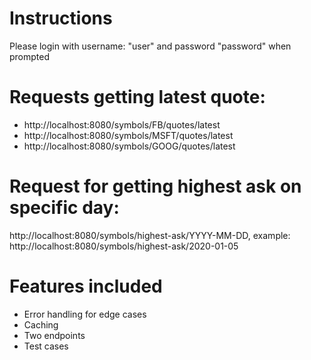 # Instructions
Please login with username: "user" and password "password" when prompted
# Requests getting latest quote:
- http://localhost:8080/symbols/FB/quotes/latest
- http://localhost:8080/symbols/MSFT/quotes/latest
- http://localhost:8080/symbols/GOOG/quotes/latest
# Request for getting highest ask on specific day:
http://localhost:8080/symbols/highest-ask/YYYY-MM-DD, example: http://localhost:8080/symbols/highest-ask/2020-01-05
# Features included
- Error handling for edge cases
- Caching
- Two endpoints
- Test cases
